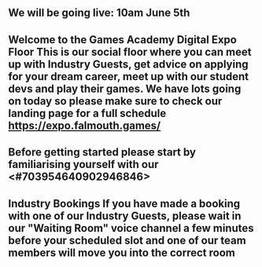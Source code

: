 **We will be going live: 10am June 5th**
----------------
**Welcome to the Games Academy Digital Expo Floor**
This is our social floor where you can meet up with Industry Guests, get advice on applying for your dream career, meet up with our student devs and play their games.
We have lots going on today so please make sure to check our landing page for a full schedule https://expo.falmouth.games/
----------------
Before getting started please start by familiarising yourself with our <#703954640902946846>
----------------
**Industry Bookings**
If you have made a booking with one of our Industry Guests, please wait in our  "Waiting Room" voice channel a few minutes before your scheduled slot and one of our team members will move you into the correct room
----------------